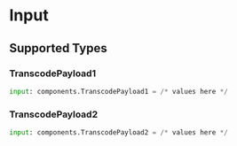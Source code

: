 # Input


## Supported Types

### TranscodePayload1

```python
input: components.TranscodePayload1 = /* values here */
```

### TranscodePayload2

```python
input: components.TranscodePayload2 = /* values here */
```


